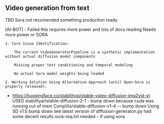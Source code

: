 ## Video generation from text

TBD
Sora not recomended something production ready

[AI-BOT] - Failed
this requires more power and lots of docs reading
Needs more power or SORA
```
1. Core Issue Identification:

    The current VideoGeneratorPipeline is a synthetic implementation without actual diffusion model components

    Missing proper text conditioning and temporal modeling

    No actual Sora model weights being loaded

2. Working Solution Using Alternative Approach (until Open-Sora is properly released):
```

- https://huggingface.co/stabilityai/stable-video-diffusion-img2vid-xt USED
stabilityai/stable-diffusion-2-1 - bump down because cuda was running out of mem
CompVis/stable-diffusion-v1-4  -- bump down
Using SD v1.5 bump down
see latest version of diffusion-generaton.py had some decent results
sora-req.txt needed - if using sora
